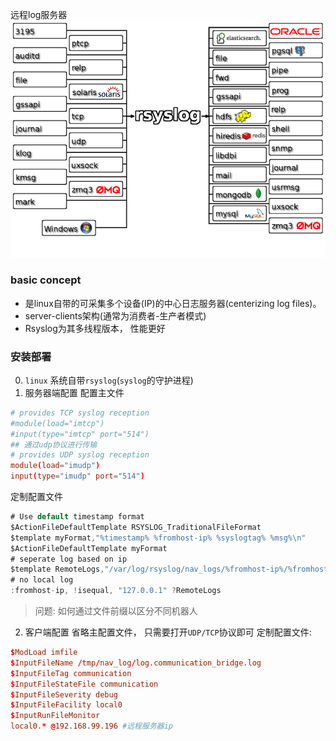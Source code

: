 远程log服务器
![rsyslog](../Resourse/rsyslog_arch.png)
### basic concept
- 是linux自带的可采集多个设备(IP)的中心日志服务器(centerizing log files)。
- server-clients架构(通常为消费者-生产者模式)
- Rsyslog为其多线程版本， 性能更好


### 安装部署
0. `linux` 系统自带`rsyslog`(`syslog`的守护进程)
1. 服务器端配置
配置主文件
```/etc/rsyslog.conf
# provides TCP syslog reception
#module(load="imtcp")
#input(type="imtcp" port="514")
## 通过udp协议进行传输
# provides UDP syslog reception
module(load="imudp")
input(type="imudp" port="514")
```
定制配置文件
```/etc/rsyslog.d
# Use default timestamp format 
$ActionFileDefaultTemplate RSYSLOG_TraditionalFileFormat
$template myFormat,"%timestamp% %fromhost-ip% %syslogtag% %msg%\n"
$ActionFileDefaultTemplate myFormat
# seperate log based on ip
$template RemoteLogs,"/var/log/rsyslog/nav_logs/%fromhost-ip%/%fromhost-ip%_%$YEAR%-%$MONTH%-%$DAY%.log"
# no local log
:fromhost-ip, !isequal, "127.0.0.1" ?RemoteLogs
```
> 问题: 如何通过文件前缀以区分不同机器人
2. 客户端配置
省略主配置文件， 只需要打开`UDP/TCP`协议即可
定制配置文件:
```/etc/rsyslog.d/default.conf
$ModLoad imfile
$InputFileName /tmp/nav_log/log.communication_bridge.log
$InputFileTag communication
$InputFileStateFile communication
$InputFileSeverity debug
$InputFileFacility local0
$InputRunFileMonitor
local0.* @192.168.99.196 #远程服务器ip
```
